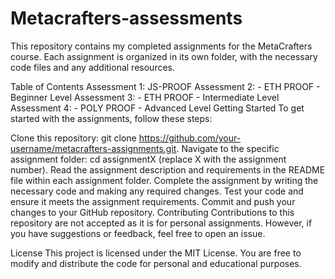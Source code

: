# Metacrafters-assessments
This repository contains my completed assignments for the MetaCrafters course. Each assignment is organized in its own folder, with the necessary code files and any additional resources.

Table of Contents
Assessment 1: JS-PROOF
Assessment 2: - ETH PROOF - Beginner Level
Assessment 3: - ETH PROOF - Intermediate Level
Assessment 4: - POLY PROOF - Advanced Level
Getting Started
To get started with the assignments, follow these steps:

Clone this repository: git clone https://github.com/your-username/metacrafters-assignments.git.
Navigate to the specific assignment folder: cd assignmentX (replace X with the assignment number).
Read the assignment description and requirements in the README file within each assignment folder.
Complete the assignment by writing the necessary code and making any required changes.
Test your code and ensure it meets the assignment requirements.
Commit and push your changes to your GitHub repository.
Contributing
Contributions to this repository are not accepted as it is for personal assignments. However, if you have suggestions or feedback, feel free to open an issue.

License
This project is licensed under the MIT License. You are free to modify and distribute the code for personal and educational purposes.
